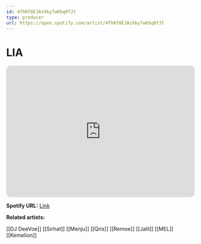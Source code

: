 ```yaml
---
id: 4fhRf8EJAzXky7wKbq0fJt
type: producer
url: https://open.spotify.com/artist/4fhRf8EJAzXky7wKbq0fJt
---
```

# LIA

<iframe style="border-radius:12px" src="https://open.spotify.com/embed/artist/4fhRf8EJAzXky7wKbq0fJt" width="100%" height="352" frameBorder="0" allowfullscreen="" allow="autoplay; clipboard-write; encrypted-media; fullscreen; picture-in-picture" loading="lazy"></iframe>

**Spotify URL:** [Link](https://open.spotify.com/artist/4fhRf8EJAzXky7wKbq0fJt)

**Related artists:**

[[DJ DeeVoe]]
[[Sirhat]]
[[Menju]]
[[Qris]]
[[Remoe]]
[[Jalil]]
[[MEL]]
[[Kemelion]]
